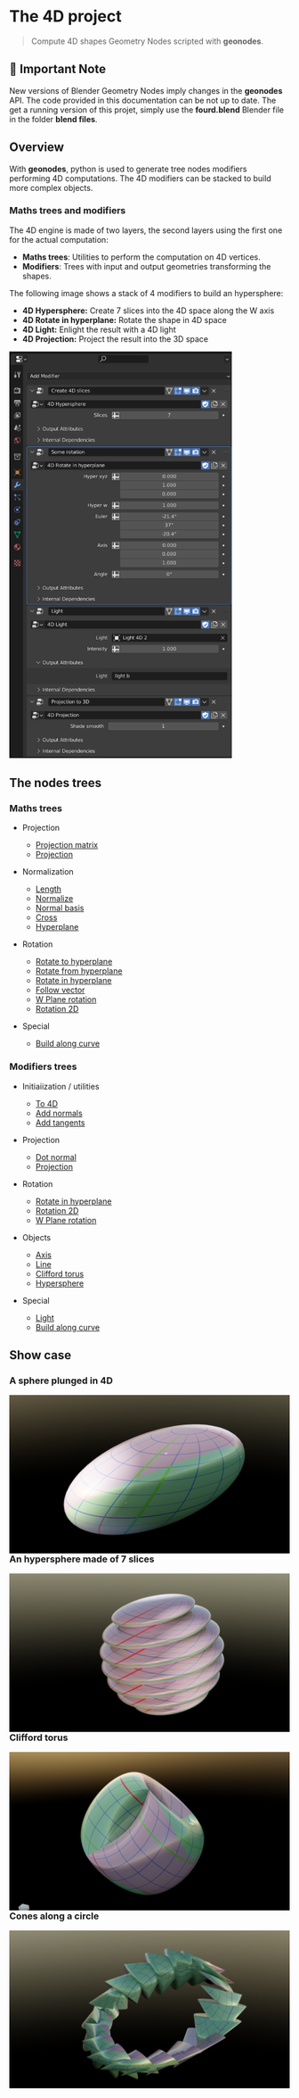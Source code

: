 # The 4D project

> Compute 4D shapes Geometry Nodes scripted with **geonodes**.

## :stop_sign: Important Note

New versions of Blender Geometry Nodes imply changes in the **geonodes** API. The code provided in this documentation can be not up to date. The get a running version of this projet, simply use the **fourd.blend** Blender file in the folder **blend files**.

## Overview

With **geonodes**, python is used to generate tree nodes modifiers performing 4D computations.
The 4D modifiers can be stacked to build more complex objects.

### Maths trees and modifiers

The 4D engine is made of two layers, the second layers using the first one for the actual computation:

- **Maths trees**: Utilities to perform the computation on 4D vertices.
- **Modifiers**: Trees with input and output geometries transforming the shapes.

The following image shows a stack of 4 modifiers to build an hypersphere:

- **4D Hypersphere:** Create 7 slices into the 4D space along the W axis
- **4D Rotate in hyperplane:** Rotate the shape in 4D space
- **4D Light:** Enlight the result with a 4D light
- **4D Projection:** Project the result into the 3D space

<img src="images/hypersphere modifiers stack.png"
     alt="Markdown Monster icon"
     width="400px"/>

## The nodes trees

### Maths trees

- Projection
  - [Projection matrix](projection_matrix.md)
  - [Projection](projection.md)

- Normalization
  - [Length](length.md)
  - [Normalize](normalize.md)
  - [Normal basis](normal_basis.md)
  - [Cross](cross.md)
  - [Hyperplane](hyperplane.md)

- Rotation
  - [Rotate to hyperplane](rotate_to_hyperplane.md)
  - [Rotate from hyperplane](rotate_from_hyperplane.md)
  - [Rotate in hyperplane](rotate_in_hyperplane.md)
  - [Follow vector](follow_vector.md)
  - [W Plane rotation](w_plane_rotation.md)
  - [Rotation 2D](rotation_2d.md)

- Special
  - [Build along curve](build_along_curve.md)


### Modifiers trees

- Initiaiization / utilities
  - [To 4D](mod_to_4D.md)
  - [Add normals](mod_add_normals.md)
  - [Add tangents](mod_add_tangents.md)

- Projection
  - [Dot normal](mod_dot_normal.md)
  - [Projection](mod_projection.md)

- Rotation
  - [Rotate in hyperplane](mod_rotate_in_hyperplane.md)
  - [Rotation 2D](mod_rotation_2d.md)
  - [W Plane rotation](mod_w_plane_rotation.md)

- Objects
  - [Axis](mod_axis.md)
  - [Line](mod_line.md)
  - [Clifford torus](mod_clifford.md)
  - [Hypersphere](mod_hypersphere.md)

- Special
  - [Light](mod_light.md)
  - [Build along curve](mod_build_along_curve.md)


## Show case
### A sphere plunged in 4D

<img src="images/hypersphere 1.png"
     alt="Markdown Monster icon"
     style="float: left; margin-right: 10px;" />
     
### An hypersphere made of 7 slices

<img src="images/hypersphere 2.png"
     alt="Markdown Monster icon"
     style="float: left; margin-right: 10px;" />

### Clifford torus

<img src="images/clifford 1.png"
     alt="Markdown Monster icon"
     style="float: left; margin-right: 10px;" />

### Cones along a circle

<img src="images/cones 1.png"
     alt="Markdown Monster icon"
     style="float: left; margin-right: 10px;" />





